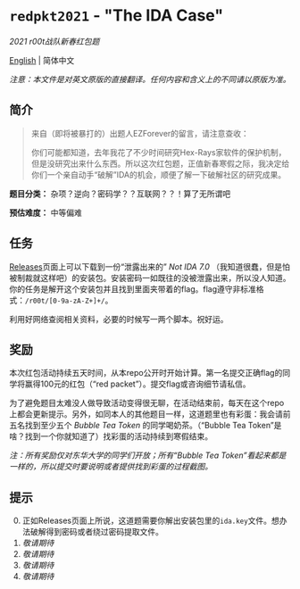 # `redpkt2021` - "The IDA Case"

*2021 r00t战队新春红包题*

[English](README.md) | 简体中文

*注意：本文件是对英文原版的直接翻译。任何内容和含义上的不同请以原版为准。*

## 简介

> 来自（即将被暴打的）出题人EZForever的留言，请注意查收：
> 
> 你们可能都知道，去年我花了不少时间研究Hex-Rays家软件的保护机制，但是没研究出来什么东西。所以这次红包题，正值新春寒假之际，我决定给你们一个亲自动手“破解”IDA的机会，顺便了解一下破解社区的研究成果。

**题目分类：** 杂项？逆向？密码学？？互联网？？！算了无所谓吧

**预估难度：** 中等偏难

## 任务

[Releases](https://github.com/ezforever/redpkt2021/releases)页面上可以下载到一份“泄露出来的” *Not IDA 7.0* （我知道很蠢，但是怕被制裁就这样吧）的安装包。安装密码一如既往的没被泄露出来，所以没人知道。你的任务是解开这个安装包并且找到里面夹带着的flag。flag遵守非标准格式：`/r00t/[0-9a-zA-Z+]+/`。

利用好网络查阅相关资料，必要的时候写一两个脚本。祝好运。

## 奖励

本次红包活动持续五天时间，从本repo公开时开始计算。第一名提交正确flag的同学将赢得100元的红包（“red packet”）。提交flag或咨询细节请私信。

为了避免题目太难没人做导致活动变得很无聊，在活动结束前，每天在这个repo上都会更新提示。另外，如同本人的其他题目一样，这道题里也有彩蛋：我会请前五名找到至少五个 *Bubble Tea Token* 的同学喝奶茶。（“Bubble Tea Token”是啥？找到一个你就知道了）找彩蛋的活动持续到寒假结束。

*注：所有奖励仅对东华大学的同学们开放；所有“Bubble Tea Token”看起来都是一样的，所以提交时要说明或者提供找到彩蛋的过程截图。*

## 提示

0. 正如Releases页面上所说，这道题需要你解出安装包里的`ida.key`文件。想办法破解得到密码或者绕过密码提取文件。
1. *敬请期待*
2. *敬请期待*
3. *敬请期待*
4. *敬请期待*

